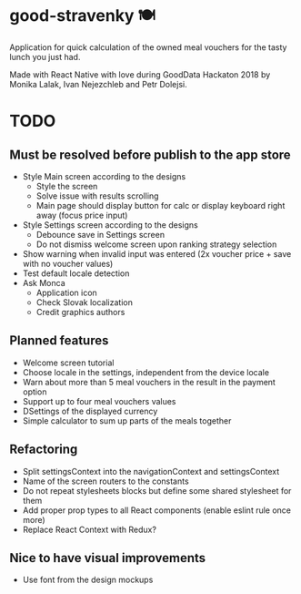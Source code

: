 # good-stravenky 🍽

Application for quick calculation of the owned meal vouchers for the tasty lunch you just had.

Made with React Native with love during GoodData Hackaton 2018 by Monika Lalak, Ivan Nejezchleb and Petr Dolejsi.

# TODO

## Must be resolved before publish to the app store
* Style Main screen according to the designs
    * Style the screen
    * Solve issue with results scrolling
    * Main page should display button for calc or display keyboard right away (focus price input)
* Style Settings screen according to the designs
    * Debounce save in Settings screen
    * Do not dismiss welcome screen upon ranking strategy selection
* Show warning when invalid input was entered (2x voucher price + save with no voucher values) 
* Test default locale detection
* Ask Monca
    * Application icon
    * Check Slovak localization
    * Credit graphics authors

## Planned features
* Welcome screen tutorial
* Choose locale in the settings, independent from the device locale
* Warn about more than 5 meal vouchers in the result in the payment option
* Support up to four meal vouchers values
* DSettings of the displayed currency
* Simple calculator to sum up parts of the meals together

## Refactoring
* Split settingsContext into the navigationContext and settingsContext
* Name of the screen routers to the constants
* Do not repeat stylesheets blocks but define some shared stylesheet for them
* Add proper prop types to all React components (enable eslint rule once more)
* Replace React Context with Redux?

## Nice to have visual improvements 
* Use font from the design mockups 
 

